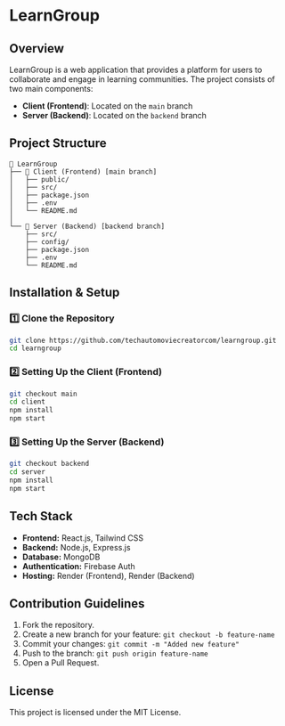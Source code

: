 # LearnGroup

## Overview
LearnGroup is a web application that provides a platform for users to collaborate and engage in learning communities. The project consists of two main components:

- **Client (Frontend)**: Located on the `main` branch
- **Server (Backend)**: Located on the `backend` branch

## Project Structure
```
📂 LearnGroup
├── 📂 Client (Frontend) [main branch]
│   ├── public/
│   ├── src/
│   ├── package.json
│   ├── .env
│   └── README.md
│
└── 📂 Server (Backend) [backend branch]
    ├── src/
    ├── config/
    ├── package.json
    ├── .env
    └── README.md
```

## Installation & Setup

### 1️⃣ Clone the Repository
```bash
git clone https://github.com/techautomoviecreatorcom/learngroup.git
cd learngroup
```

### 2️⃣ Setting Up the Client (Frontend)
```bash
git checkout main
cd client
npm install
npm start
```

### 3️⃣ Setting Up the Server (Backend)
```bash
git checkout backend
cd server
npm install
npm start
```

## Tech Stack
- **Frontend:** React.js, Tailwind CSS
- **Backend:** Node.js, Express.js
- **Database:** MongoDB
- **Authentication:** Firebase Auth
- **Hosting:** Render (Frontend), Render (Backend)

## Contribution Guidelines
1. Fork the repository.
2. Create a new branch for your feature: `git checkout -b feature-name`
3. Commit your changes: `git commit -m "Added new feature"`
4. Push to the branch: `git push origin feature-name`
5. Open a Pull Request.

## License
This project is licensed under the MIT License.
